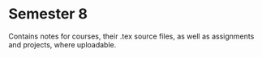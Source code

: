 # Semester 8
Contains notes for courses, their .tex source files, as well as assignments and projects, where uploadable.
